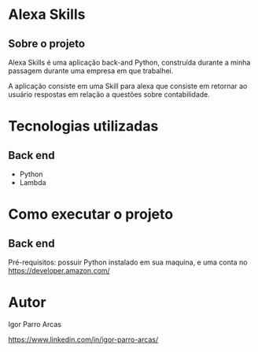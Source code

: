 # Alexa Skills

## Sobre o projeto

Alexa Skills é uma aplicação back-and Python, construída durante a minha passagem durante uma empresa em que trabalhei.

A aplicação consiste em uma Skill para alexa  que consiste em retornar ao usuário respostas em relação a questões sobre contabilidade.

# Tecnologias utilizadas
## Back end
- Python
- Lambda

# Como executar o projeto

## Back end
Pré-requisitos: possuir Python instalado em sua maquina, e uma conta no https://developer.amazon.com/

# Autor

Igor Parro Arcas 

https://www.linkedin.com/in/igor-parro-arcas/

